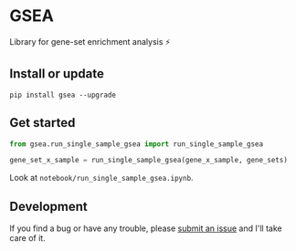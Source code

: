 # GSEA

Library for gene-set enrichment analysis :zap:

## Install or update

```
pip install gsea --upgrade
```

## Get started

```python
from gsea.run_single_sample_gsea import run_single_sample_gsea

gene_set_x_sample = run_single_sample_gsea(gene_x_sample, gene_sets)
```

Look at `notebook/run_single_sample_gsea.ipynb`.

## Development

If you find a bug or have any trouble, please [submit an issue](https://github.com/KwatME/gsea/issues) and I'll take care of it.
